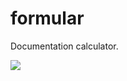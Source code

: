 # formular
Documentation calculator.

<img src="https://github.com/tre3ubec/formular/blob/master/screen.png">
